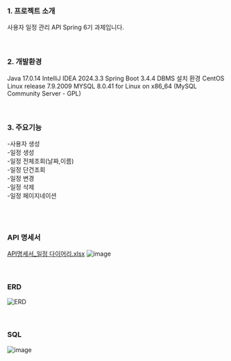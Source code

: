 ### 1. 프로젝트 소개
사용자 일정 관리 API Spring 6기 과제입니다.
<br>
<br>
<br>
### 2. 개발환경
Java 17.0.14
IntelliJ IDEA 2024.3.3
Spring Boot 3.4.4
DBMS 설치 환경 CentOS Linux release 7.9.2009
MYSQL 8.0.41 for Linux on x86_64 (MySQL Community Server - GPL)
<br>
<br>
<br>
### 3. 주요기능
-사용자 생성<br>
-일정 생성<br>
-일정 전체조회(날짜,이름)<br>
-일정 단건조회<br>
-일정 변경<br>
-일정 삭제<br>
-일정 페이지네이션<br>
<br>
<br>
<br>
### API 명세서
[API명세서_일정 다이어리.xlsx](https://github.com/user-attachments/files/19383257/API._.xlsx)
![image](https://github.com/user-attachments/assets/e9420f18-b6a0-4070-beb6-80e4cddef630)
<br>
<br>
<br>
### ERD
![ERD](https://github.com/user-attachments/assets/7792bbb7-6da0-466a-8058-ba52e6479588)
<br>
<br>
<br>
### SQL
![image](https://github.com/user-attachments/assets/95c9e395-e309-4e02-a040-13259e96a22c)
